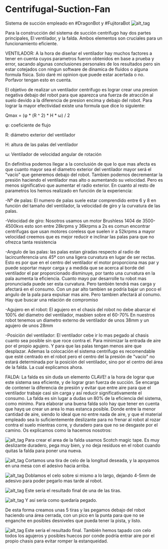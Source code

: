 # Centrifugal-Suction-Fan
Sistema de succión empleado en #DragonBot y #FujitoraBot
![alt_tag](https://github.com/OPRobots/Centrifugal-Suction-Fan/blob/master/Images/2019-08-20%20(6).jpg)

Para la construcción del sistema de succión centrifugo hay dos partes principales, El ventilador, y la falda. Ambos elementos son cruciales para un funcionamiento eficiente.

VENTILADOR:
A la hora de diseñar el ventilador hay muchos factores a tener en cuenta cuyos parametros fueron obtenidos en base a prueba y error, sacando algunas conclusiones personales de los resultados pero sin estar cotejados con ningun software de dinamica de fluidos o alguna formula fisica. Solo daré mi opinion que puede estar acertada o no. Porfavor tengan esto en cuenta. 

El objetivo de realizar un ventilador centrifugo es lograr crear una presion negativa debajo del robot para que aparezca una fuerza de atracción al suelo devido a la diferencia de presion encima y debajo del robot. Para lograr la mayor efectividad existe una formula que dice lo siguiente:

Qmax = (φ * (R ^ 2) * H * ω) / 2

φ: coeficiente de flujo 

R: diámetro exterior del ventilador

H: altura de las palas del ventilador

ω: Ventilador de velocidad angular de rotación

En definitiva podemos llegar a la conclusión de que lo que mas afecta es que cuanto mayor sea el diametro exterior del ventilador mayor será el "vacío" que generemos debajo del robot. Tambien podemos decrementar la presión haciendo el ventilador mas alto o aumentando su velocidad. Pero es menos significativo que aumentar el radio exterior.
En cuanto al resto de parametros los hemos realizado en función de la experiencia:

-Nº de palas: El numero de palas suele estar comprendido entre 6 y 8 en función del tamaño del ventilador, la velocidad de giro y la curvatura de las palas.

-Velocidad de giro: Nosotros usamos un motor Brushless 1404 de 3500-4500kvs esto son entre 28krpms y 36krpms a 2s es comun encontrar centrifugas que usan motores coreless que suelen ir a 52krpms a mayor velocidad creemos que es mejor reducir e inclinar las palas para que no ofrezca tanta resistencia

-Angulo de las palas: las palas estan giradas respecto al radio de lacircunferencia uns 45º con una ligera curvatura en lugar de ser rectas. Esto es por que en el centro del ventilador el motor proporciona mas par y puede soportar mayor carga y a medida que se acerca al borde del ventilador el par proporcionado disminuye, por tanto una curvatura en la pala aumenta la eficiencia. Cuanto mayo par desarrolle tu robot mas pronunciada puede ser esta curvatura. Pero también tendrá mas carga y afectará en el consumo. Con un par alto tambien se podría bajar un poco el angulo de la pala para expulsar mas aire. Pero tambien afectará al conumo. Hay que buscar una relación de compromiso

-Agujero en el robot: El agujero en el chasis del robot no debe abarcar el 100% del diametro del ventilador, masbien sobre el 60-70% En nuestros robot tenemos un diametro externo de ventilador de unos 38mm y un agujero de unos 28mm

-Posición del ventilador: El ventilador cebe ir lo mas pegado al chasis cuanto sea posible sin que roce contra el. Para minimizar la entrada de aire por el propio agujero. Y para que las palas tengan menos aire que desplazar. Ademas la colocación el sistema centrifugo es recomendable que esté centrado en el robot pero el centro del la presión de "vacío" no estará determinada por la posición del ventilador, sino por el centro del área de la falda. La cual explicamos ahora.

FALDA:
La falda es sin duda un elemento CLAVE! a la hora de lograr que este sistema sea eficiente, y de lograr gran fuerza de succión. Se encarga de contener la diferencia de presión y evitar que entre aire para que el ventilador trabaje casi sin carga y así reducir significativamente el consumo. La falda es sin lugar a dudas un 80% de la eficiencia del sistema, como minimo. Para elaborar una buena falda solo hay que tener en cuenta que hayq ue crear un area lo mas estanca posible. Donde entre la menor cantidad de aire, siendo lo ideal que no entre nada de aire, y que el material empleado sea lo suficientemente deslizante para no frenar al robot al rozar contra el suelo mientras corre, y duradero para que no se desgaste por el camino. Os explicamos como la hacemos nosotros:

![alt_tag](https://github.com/OPRobots/Centrifugal-Suction-Fan/blob/master/Images/2019-08-20%20(4).jpg)
Para crear el area de la falda usamos Scotch magic tape. Es muy deslizante duradero, pega muy bien, y no deja residuos en el robot cuando quitas la falda para poner una nueva.

![alt_tag](https://github.com/OPRobots/Centrifugal-Suction-Fan/blob/master/Images/2019-08-20%20(3).jpg)
Cortamos una tira de celo de la longitud deseada, y la apoyamos en una mesa con el adesivo hacia arriba.

![alt_tag](https://github.com/OPRobots/Centrifugal-Suction-Fan/blob/master/Images/2019-08-20%20(2).jpg)
Doblamos el celo sobre si mismo a lo largo, dejando 4-5mm de adesivo para poder pegarlo mas tarde al robot.

![alt_tag](https://github.com/OPRobots/Centrifugal-Suction-Fan/blob/master/Images/2019-08-20%20(1).jpg)
Este sería el resultado final de una de las tiras.

![alt_tag](https://github.com/OPRobots/Centrifugal-Suction-Fan/blob/master/Images/2019-08-20.jpg)
Y así sería como quedaría pegado.

De esta forma creamos unas 5 tiras y las pegamos debajo del robot haciendo una área cerrada, con un pico en la punta para que no se enganche en posibles desniveles que pueda tener la pista, y listo.

![alt_tag](https://github.com/OPRobots/Centrifugal-Suction-Fan/blob/master/Images/Falda.jpg)
Este sería el resultado final. También hemos tapado con celo todos los agujeros y posibles huecos por conde podría entrar aire por el propio chasis para evitar romper la estanqueidad.


